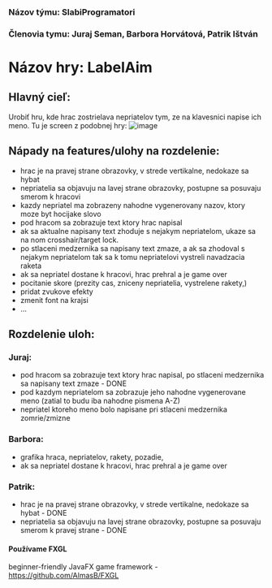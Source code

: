 ### Názov týmu: SlabiProgramatori
### Členovia tymu: Juraj Seman, Barbora Horvátová, Patrik Ištván
# Názov hry: LabelAim
## Hlavný cieľ:
Urobiť hru, kde hrac zostrielava nepriatelov tym, ze na klavesnici napise ich meno.
Tu je screen z podobnej hry: ![image](https://user-images.githubusercontent.com/42540086/110616730-2e30ea80-8195-11eb-9cdb-c523b327122c.png)
## Nápady na features/ulohy na rozdelenie:
- hrac je na pravej strane obrazovky, v strede vertikalne, nedokaze sa hybat
- nepriatelia sa objavuju na lavej strane obrazovky, postupne sa posuvaju smerom k hracovi
- kazdy nepriatel ma zobrazeny nahodne vygenerovany nazov, ktory moze byt hocijake slovo
- pod hracom sa zobrazuje text ktory hrac napisal
- ak sa aktualne napisany text zhoduje s nejakym nepriatelom, ukaze sa na nom crosshair/target lock. 
- po stlaceni medzernika sa napisany text zmaze, a ak sa zhodoval s nejakym nepriatelom tak sa k tomu nepriatelovi vystreli navadzacia raketa
- ak sa nepriatel dostane k hracovi, hrac prehral a je game over
- pocitanie skore (prezity cas, zniceny nepriatelia, vystrelene rakety,)
- pridat zvukove efekty
- zmenit font na krajsi
- ...
## Rozdelenie uloh:
### Juraj:
- pod hracom sa zobrazuje text ktory hrac napisal, po stlaceni medzernika sa napisany text zmaze - DONE
- pod kazdym nepriatelom sa zobrazuje jeho nahodne vygenerovane meno (zatial to budu iba nahodne pismena A-Z)
- nepriatel ktoreho meno bolo napisane pri stlaceni medzernika zomrie/zmizne
### Barbora:
- grafika hraca, nepriatelov, rakety, pozadie,
- ak sa nepriatel dostane k hracovi, hrac prehral a je game over
### Patrik: 
- hrac je na pravej strane obrazovky, v strede vertikalne, nedokaze sa hybat - DONE
- nepriatelia sa objavuju na lavej strane obrazovky, postupne sa posuvaju smerom k pravej strane - DONE

#### Používame FXGL 
beginner-friendly JavaFX game framework - https://github.com/AlmasB/FXGL
